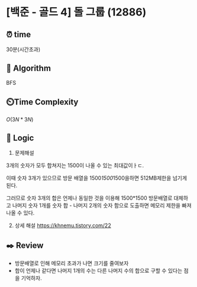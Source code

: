 # [백준 - 골드 4] 돌 그룹 (12886)

## ⏰  **time**

30분(시간초과)

## :pushpin: **Algorithm**

BFS

## ⏲️**Time Complexity**

$O(3N*3N)$

## :round_pushpin: **Logic**
1. 문제해설

3개의 숫자가 모두 합쳐지는 1500이 나올 수 있는 최대값이ㅏㄷ.

이때 숫자 3개가 있으므로 방문 배열을 1500*1500*1500을하면 512MB제한을 넘기게 된다.

그러므로 숫자 3개의 합은 언제나 동일한 것을 이용해 1500*1500 방문배열로 대체하고 나머지 숫자 1개를 숫자 합 - 나머지 2개의 숫자 함으로 도출하면 메모리 제한을 빠져나올 수 있다.

2. 상세 해설
https://khnemu.tistory.com/22

## :black_nib: **Review**
- 방문배열로 인해 메모리 초과가 나면 크기를 줄여보자
- 합이 언제나 같다면 나머지 1개의 수는 다른 나머지 수의 합으로 구할 수 있다는 점을 기억하자.